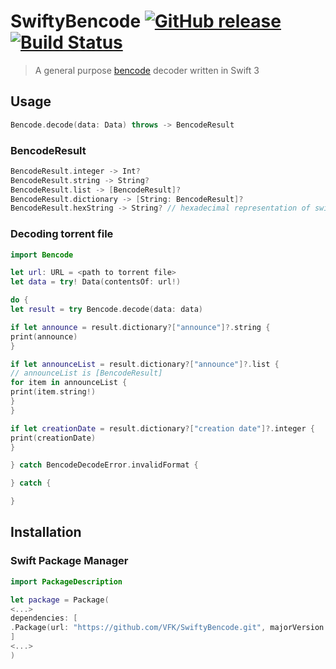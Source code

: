 # SwiftyBencode [![GitHub release](https://img.shields.io/github/release/VFK/SwiftyBencode.svg)](https://github.com/VFK/SwiftyBencode/releases) [![Build Status](https://travis-ci.org/VFK/SwiftyBencode.svg?branch=master)](https://travis-ci.org/VFK/SwiftyBencode)

> A general purpose [bencode](https://en.wikipedia.org/wiki/Bencode) decoder written in Swift 3

## Usage
```swift
Bencode.decode(data: Data) throws -> BencodeResult
```
### BencodeResult
```swift
BencodeResult.integer -> Int?
BencodeResult.string -> String?
BencodeResult.list -> [BencodeResult]?
BencodeResult.dictionary -> [String: BencodeResult]?
BencodeResult.hexString -> String? // hexadecimal representation of swift Data. Data(bytes: [0, 1, 127, 128, 255]) -> 00017f80ff
```

### Decoding torrent file
```swift
import Bencode

let url: URL = <path to torrent file>
let data = try! Data(contentsOf: url!)

do {
let result = try Bencode.decode(data: data)

if let announce = result.dictionary?["announce"]?.string {
print(announce)
}

if let announceList = result.dictionary?["announce"]?.list {
// announceList is [BencodeResult]
for item in announceList {
print(item.string!)
}
}

if let creationDate = result.dictionary?["creation date"]?.integer {
print(creationDate)
}

} catch BencodeDecodeError.invalidFormat {

} catch {

}
```

## Installation
### Swift Package Manager

```swift
import PackageDescription

let package = Package(
<...>
dependencies: [
.Package(url: "https://github.com/VFK/SwiftyBencode.git", majorVersion: 0, minor: 2)
]
<...>
)
```
